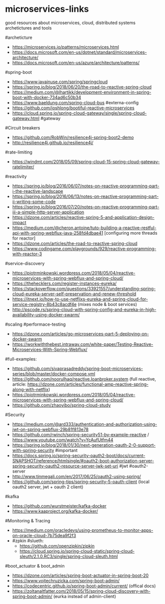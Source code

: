 # microservices-links
good resources about microservices, cloud, distributed systems archetictures and tools

#archeticture
  - https://microservices.io/patterns/microservices.html
  - https://docs.microsoft.com/en-us/dotnet/standard/microservices-architecture/ 
  - https://docs.microsoft.com/en-us/azure/architecture/patterns/
  
#spring-boot
  - https://www.javainuse.com/spring/springcloud
  - https://spring.io/blog/2018/06/20/the-road-to-reactive-spring-cloud
  - https://medium.com/@lhartikk/development-environment-in-spring-boot-with-docker-734ad6c50b34
  - https://www.baeldung.com/spring-cloud-bus #externa-config
  - https://github.com/joshlong/bootiful-reactive-microservices
  - https://cloud.spring.io/spring-cloud-gateway/single/spring-cloud-gateway.html #gateway
  
#Circuit breakers
- https://github.com/RobWin/resilience4j-spring-boot2-demo
- http://resilience4j.github.io/resilience4j/

#rate-limiting
- https://windmt.com/2018/05/09/spring-cloud-15-spring-cloud-gateway-ratelimiter/

#reactivity
- https://spring.io/blog/2016/06/07/notes-on-reactive-programming-part-i-the-reactive-landscape
- https://spring.io/blog/2016/06/13/notes-on-reactive-programming-part-ii-writing-some-code
- https://spring.io/blog/2016/07/20/notes-on-reactive-programming-part-iii-a-simple-http-server-application
- https://dzone.com/articles/reactive-spring-5-and-application-design-impact
- https://medium.com/@cheron.antoine/tuto-building-a-reactive-restful-api-with-spring-webflux-java-258fd4dbae41 [configuring more threads for reactor]
- https://dzone.com/articles/the-road-to-reactive-spring-cloud
- https://www.codingame.com/playgrounds/929/reactive-programming-with-reactor-3
  
#service-discovery
- https://piotrminkowski.wordpress.com/2018/05/04/reactive-microservices-with-spring-webflux-and-spring-cloud/
- https://thehecklers.com/register-instances-eureka/
- https://stackoverflow.com/questions/33921557/understanding-spring-cloud-eureka-server-self-preservation-and-renew-threshold
- https://itnext.io/how-to-use-netflixs-eureka-and-spring-cloud-for-service-registry-8b43c8acdf4e (mixes node & boot services)
- http://pscode.rs/spring-cloud-with-spring-config-and-eureka-in-high-availability-using-docker-swarm/

#scaling #performace-testing
  - https://dzone.com/articles/go-microservices-part-5-deploying-on-docker-swarm
  - https://workwiththebest.intraway.com/white-paper/Testing-Reactive-Microservices-With-Spring-Webflux/


#full-examples:
  - https://github.com/sivaprasadreddy/spring-boot-microservices-series/blob/master/docker-compose.yml
  - https://github.com/noorulhaq/reactive.loanbroker.system (full reactive, article: https://dzone.com/articles/functional-amp-reactive-spring-along-with-netflix)
  - https://piotrminkowski.wordpress.com/2018/05/04/reactive-microservices-with-spring-webflux-and-spring-cloud/
  - https://github.com/zhaoyibo/spring-cloud-study
  
#Security
  - https://medium.com/@ard333/authentication-and-authorization-using-jwt-on-spring-webflux-29b81f813e78
  - https://github.com/rwinch/spring-security51-by-example-reactive / https://www.youtube.com/watch?v=YcAufUtfm44
  - https://spring.io/blog/2018/01/30/next-generation-oauth-2-0-support-with-spring-security #important
  - https://docs.spring.io/spring-security-oauth2-boot/docs/current-SNAPSHOT/reference/htmlsingle/#oauth2-boot-authorization-server-spring-security-oauth2-resource-server-jwk-set-uri #jwt #oauth2-server
  - http://www.tinmegali.com/en/2017/06/25/oauth2-using-spring/
  - https://github.com/spring-tips/spring-security-5-oauth-client (local oauth2 server, jwt + oauth 2 client)
  
  
#kafka
- https://github.com/wurstmeister/kafka-docker
- https://www.kaaproject.org/kafka-docker/


#Monitoring & Tracing
 - https://medium.com/oracledevs/using-prometheus-to-monitor-apps-on-oracle-cloud-7b75dea9f2f3
 - #zpkin #slueth:
    - https://github.com/openzipkin/zipkin
    - https://cloud.spring.io/spring-cloud-static/spring-cloud-sleuth/2.1.0.RC3/single/spring-cloud-sleuth.html
    
#boot_actuator & boot_admin
 - https://dzone.com/articles/spring-boot-actuator-in-spring-boot-20 
 - https://www.vojtechruzicka.com/spring-boot-admin/
 - https://codecentric.github.io/spring-boot-admin/current/ (offical docs)
 - https://zoltanaltfatter.com/2018/05/15/spring-cloud-discovery-with-spring-boot-admin/ (eurka instead of admin-client)
